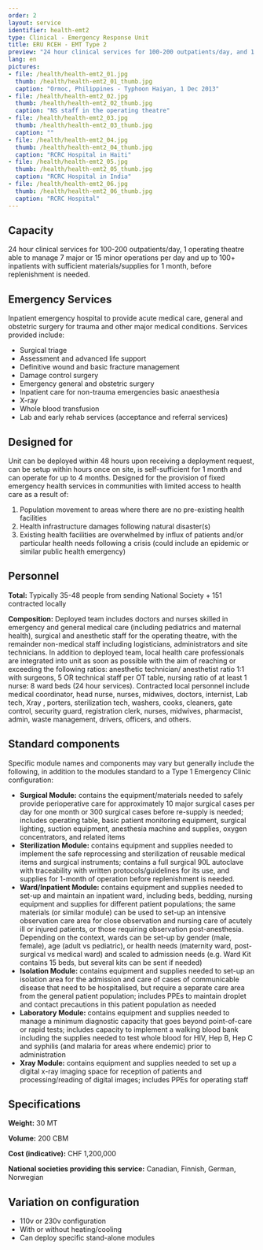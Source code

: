 ```yaml
---
order: 2
layout: service
identifier: health-emt2
type: Clinical - Emergency Response Unit
title: ERU RCEH - EMT Type 2
preview: "24 hour clinical services for 100-200 outpatients/day, and 1 operating theatre."
lang: en
pictures:
- file: /health/health-emt2_01.jpg
  thumb: /health/health-emt2_01_thumb.jpg
  caption: "Ormoc, Philippines - Typhoon Haiyan, 1 Dec 2013"
- file: /health/health-emt2_02.jpg
  thumb: /health/health-emt2_02_thumb.jpg
  caption: "NS staff in the operating theatre"
- file: /health/health-emt2_03.jpg
  thumb: /health/health-emt2_03_thumb.jpg
  caption: ""
- file: /health/health-emt2_04.jpg
  thumb: /health/health-emt2_04_thumb.jpg
  caption: "RCRC Hospital in Haiti"
- file: /health/health-emt2_05.jpg
  thumb: /health/health-emt2_05_thumb.jpg
  caption: "RCRC Hospital in India"
- file: /health/health-emt2_06.jpg
  thumb: /health/health-emt2_06_thumb.jpg
  caption: "RCRC Hospital"
---
```


## Capacity

24 hour clinical services for 100-200 outpatients/day, 1 operating theatre able to manage 7 major or 15 minor operations per day and up to 100+ inpatients with sufficient materials/supplies for 1 month, before replenishment is needed.

## Emergency Services

Inpatient emergency hospital to provide acute medical care, general and obstetric surgery for trauma and other major medical conditions. Services provided include: 

- Surgical triage
- Assessment and advanced life support
- Definitive wound and basic fracture management
- Damage control surgery
- Emergency general and obstetric surgery
- Inpatient care for non-trauma emergencies basic anaesthesia
- X-ray
- Whole blood transfusion
- Lab and early rehab services (acceptance and referral services)

## Designed for

Unit can be deployed within 48 hours upon receiving a deployment request, can be setup within hours once on site, is self-sufficient for 1 month and can operate for up to 4 months. Designed for the provision of fixed emergency health services in communities with limited access to health care as a result of:

1. Population movement to areas where there are no pre-existing health facilities
2. Health infrastructure damages following natural disaster(s)
3. Existing health facilities are overwhelmed by influx of patients and/or particular health needs following a crisis (could include an epidemic or similar public health emergency)

## Personnel

**Total:** Typically 35-48 people from sending National Society + 151 contracted locally

**Composition:** Deployed team includes doctors and nurses skilled in emergency and general medical care (including pediatrics and maternal health), surgical and anesthetic staff for the operating theatre, with the remainder non-medical staff including logisticians, administrators and site technicians. In addition to deployed team, local health care professionals are integrated into unit as soon as possible with the aim of reaching or exceeding the following ratios:  anesthetic technician/ anesthetist ratio 1:1 with surgeons, 5 OR technical staff per OT table, nursing ratio of at least 1 nurse: 8 ward beds (24 hour services). Contracted local personnel include medical coordinator, head nurse, nurses, midwives, doctors, internist, Lab tech, Xray , porters, sterilization tech, washers, cooks, cleaners,  gate control, security guard, registration clerk, nurses, midwives, pharmacist, admin, waste management, drivers, officers, and others.

## Standard components

Specific module names and components may vary but generally include the following, in addition to the modules standard to a Type 1 Emergency Clinic configuration:

- **Surgical Module:** contains the equipment/materials needed to safely provide perioperative care for approximately 10 major surgical cases per day for one month or 300 surgical cases before re-supply is needed; includes operating table, basic patient monitoring equipment, surgical lighting, suction equipment, anesthesia machine and supplies, oxygen concentrators, and related items
- **Sterilization Module:** contains equipment and supplies needed to implement the safe reprocessing and sterilization of reusable medical items and surgical instruments; contains a full surgical 90L autoclave with traceability with written protocols/guidelines for its use, and supplies for 1-month of operation before replenishment is needed. 
- **Ward/Inpatient Module:** contains equipment and supplies needed to set-up and maintain an inpatient ward, including beds, bedding, nursing equipment and supplies for different patient populations; the same materials (or similar module) can be used to set-up an intensive observation care area for close observation and nursing care of acutely ill or injured patients, or those requiring observation post-anesthesia. Depending on the context, wards can be set-up by gender (male, female), age (adult vs pediatric), or health needs (maternity ward, post-surgical vs medical ward) and scaled to admission needs (e.g. Ward Kit contains 15 beds, but several kits can be sent if needed) 
- **Isolation Module:** contains equipment and supplies needed to set-up an isolation area for the admission and care of cases of communicable disease that need to be hospitalised, but require a separate care area from the general patient population; includes PPEs to maintain droplet and contact precautions in this patient population as needed
- **Laboratory Module:** contains equipment and supplies needed to manage a minimum diagnostic capacity that goes beyond point-of-care or rapid tests; includes capacity to implement a walking blood bank including the supplies needed to test whole blood for HIV, Hep B, Hep C and syphilis (and malaria for areas where endemic) prior to administration
- **Xray Module:** contains equipment and supplies needed to set up a digital x-ray imaging space for reception of patients and processing/reading of digital images; includes PPEs for operating staff 

## Specifications

**Weight:** 30 MT

**Volume:** 200 CBM

**Cost (indicative):** CHF 1,200,000

**National societies providing this service:** Canadian, Finnish, German, Norwegian

## Variation on configuration

- 110v or 230v configuration
- With or without heating/cooling
- Can deploy specific stand-alone modules
